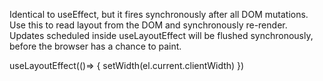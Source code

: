 Identical to useEffect, 
but it fires synchronously after all DOM mutations. 
Use this to read layout from the DOM and synchronously re-render. 
Updates scheduled inside useLayoutEffect will be flushed synchronously, before the browser has a chance to paint.


useLayoutEffect(()=> {
    setWidth(el.current.clientWidth)
})